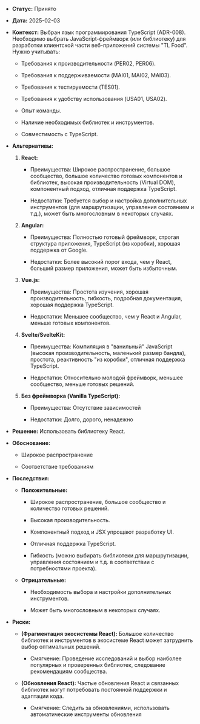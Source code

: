- **Статус:** Принято
    
- **Дата:** 2025-02-03
    
- **Контекст:** Выбран язык программирования TypeScript (ADR-008). Необходимо выбрать JavaScript-фреймворк (или библиотеку) для разработки клиентской части веб-приложений системы "TL Food". Нужно учитывать:
    
    - Требования к производительности (PER02, PER06).
        
    - Требования к поддерживаемости (MAI01, MAI02, MAI03).
        
    - Требования к тестируемости (TES01).
        
    - Требования к удобству использования (USA01, USA02).
        
    - Опыт команды.
        
    - Наличие необходимых библиотек и инструментов.
        
    - Совместимость с TypeScript.
        
- **Альтернативы:**
    
    1. **React:**
        
        - Преимущества: Широкое распространение, большое сообщество, большое количество готовых компонентов и библиотек, высокая производительность (Virtual DOM), компонентный подход, отличная поддержка TypeScript.
            
        - Недостатки: Требуется выбор и настройка дополнительных инструментов (для маршрутизации, управления состоянием и т.д.), может быть многословным в некоторых случаях.
            
    2. **Angular:**
        
        - Преимущества: Полностью готовый фреймворк, строгая структура приложения, TypeScript (из коробки), хорошая поддержка от Google.
            
        - Недостатки: Более высокий порог входа, чем у React, больший размер приложения, может быть избыточным.
            
    3. **Vue.js:**
        
        - Преимущества: Простота изучения, хорошая производительность, гибкость, подробная документация, хорошая поддержка TypeScript.
            
        - Недостатки: Меньшее сообщество, чем у React и Angular, меньше готовых компонентов.
            
    4. **Svelte/SvelteKit:**
        
        - Преимущества: Компиляция в "ванильный" JavaScript (высокая производительность, маленький размер бандла), простота, реактивность "из коробки", отличная поддержка TypeScript.
            
        - Недостатки: Относительно молодой фреймворк, меньшее сообщество, меньше готовых решений.
            
    5. **Без фреймворка (Vanilla TypeScript):**
        
        - Преимущества: Отсутствие зависимостей
            
        - Недостатки: Долго, дорого, ненадежно
            
- **Решение:** Использовать библиотеку React.
    
- **Обоснование:**
    
    - Широкое распространение
        
    - Соответствие требованиям
        
- **Последствия:**
    
    - **Положительные:**
        
        - Широкое распространение, большое сообщество и количество готовых решений.
            
        - Высокая производительность.
            
        - Компонентный подход и JSX упрощают разработку UI.
            
        - Отличная поддержка TypeScript.
            
        - Гибкость (можно выбирать библиотеки для маршрутизации, управления состоянием и т.д. в соответствии с потребностями проекта).
            
    - **Отрицательные:**
        
        - Необходимость выбора и настройки дополнительных инструментов.
            
        - Может быть многословным в некоторых случаях.
            
- **Риски:**
    
    - **(Фрагментация экосистемы React):** Большое количество библиотек и инструментов в экосистеме React может затруднить выбор оптимальных решений.
        
        - Смягчение: Проведение исследований и выбор наиболее популярных и проверенных библиотек, следование рекомендациям сообщества.
            
    - **(Обновления React):** Частые обновления React и связанных библиотек могут потребовать постоянной поддержки и адаптации кода.
        
        - Смягчение: Следить за обновлениями, использовать автоматические инструменты обновления